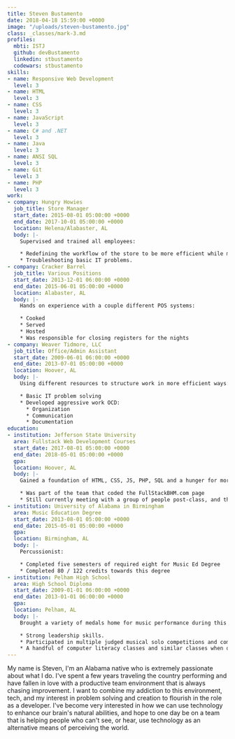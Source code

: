 ```yaml
---
title: Steven Bustamento
date: 2018-04-18 15:59:00 +0000
image: "/uploads/steven-bustamento.jpg"
class: _classes/mark-3.md
profiles:
  mbti: ISTJ
  github: devBustamento
  linkedin: stbustamento
  codewars: stbustamento
skills:
- name: Responsive Web Development
  level: 3
- name: HTML
  level: 3
- name: CSS
  level: 3
- name: JavaScript
  level: 3
- name: C# and .NET
  level: 3
- name: Java
  level: 3
- name: ANSI SQL
  level: 3
- name: Git
  level: 3
- name: PHP
  level: 3
work:
- company: Hungry Howies
  job_title: Store Manager
  start_date: 2015-08-01 05:00:00 +0000
  end_date: 2017-10-01 05:00:00 +0000
  location: Helena/Alabaster, AL
  body: |-
    Supervised and trained all employees:

    * Redefining the workflow of the store to be more efficient while maximizing profits and quality simultaneously.
    * Troubleshooting basic IT problems.
- company: Cracker Barrel
  job_title: Various Positions
  start_date: 2013-12-01 06:00:00 +0000
  end_date: 2015-06-01 05:00:00 +0000
  location: Alabaster, AL
  body: |-
    Hands on experience with a couple different POS systems:

    * Cooked
    * Served
    * Hosted
    * Was responsible for closing registers for the nights
- company: Weaver Tidmore, LLC
  job_title: Office/Admin Assistant
  start_date: 2009-06-01 06:00:00 +0000
  end_date: 2013-07-01 05:00:00 +0000
  location: Hoover, AL
  body: |-
    Using different resources to structure work in more efficient ways:

    * Basic IT problem solving
    * Developed aggressive work OCD:
      * Organization
      * Communication
      * Documentation
education:
- institution: Jefferson State University
  area: Fullstack Web Development Courses
  start_date: 2017-08-01 05:00:00 +0000
  end_date: 2018-05-01 05:00:00 +0000
  gpa: 
  location: Hoover, AL
  body: |-
    Gained a foundation of HTML, CSS, JS, PHP, SQL and a hunger for more:

    * Was part of the team that coded the FullStackBHM.com page
    * Still currently meeting with a group of people post-class, and the owner of the site, to rebuild and implement new features.
- institution: University of Alabama in Birmingham
  area: Music Education Degree
  start_date: 2013-08-01 05:00:00 +0000
  end_date: 2015-05-01 05:00:00 +0000
  gpa: 
  location: Birmingham, AL
  body: |-
    Percussionist:

    * Completed five semesters of required eight for Music Ed Degree
    * Completed 80 / 122 credits towards this degree
- institution: Pelham High School
  area: High School Diploma
  start_date: 2009-01-01 06:00:00 +0000
  end_date: 2013-01-01 06:00:00 +0000
  gpa: 
  location: Pelham, AL
  body: |-
    Brought a variety of medals home for music performance during this time, be it from events through the school, or events outside of school:

    * Strong leadership skills.
    * Participated in multiple judged musical solo competitions and coming back with the highest scores possible.
    * A handful of computer literacy classes and similar classes when offered.
---
```


My name is Steven, I'm an Alabama native who is extremely passionate about what I do. I've spent a few years traveling the country performing and have fallen in love with a productive team environment that is always chasing improvement. I want to combine my addiction to this environment, tech, and my interest in problem solving and creation to flourish in the role as a developer. I've become very interested in how we can use technology to enhance our brain's natural abilities, and hope to one day be on a team that is helping people who can't see, or hear, use technology as an alternative means of perceiving the world.

